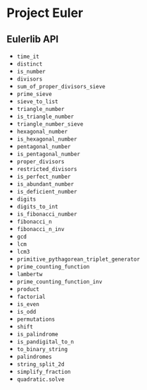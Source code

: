 # Project  Euler

<description>

## Eulerlib API

 * `time_it`
 * `distinct`
 * `is_number`
 * `divisors`
 * `sum_of_proper_divisors_sieve`
 * `prime_sieve`
 * `sieve_to_list`
 * `triangle_number`
 * `is_triangle_number`
 * `triangle_number_sieve`
 * `hexagonal_number`
 * `is_hexagonal_number`
 * `pentagonal_number`
 * `is_pentagonal_number`
 * `proper_divisors`
 * `restricted_divisors`
 * `is_perfect_number`
 * `is_abundant_number`
 * `is_deficient_number`
 * `digits`
 * `digits_to_int`
 * `is_fibonacci_number`
 * `fibonacci_n`
 * `fibonacci_n_inv`
 * `gcd`
 * `lcm`
 * `lcm3`
 * `primitive_pythagorean_triplet_generator`
 * `prime_counting_function`
 * `lambertw`
 * `prime_counting_function_inv`
 * `product`
 * `factorial`
 * `is_even`
 * `is_odd`
 * `permutations`
 * `shift`
 * `is_palindrome`
 * `is_pandigital_to_n`
 * `to_binary_string`
 * `palindromes`
 * `string_split_2d`
 * `simplify_fraction`
 * `quadratic.solve`